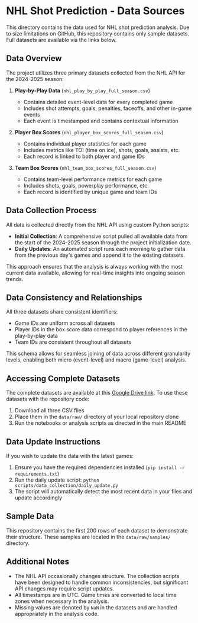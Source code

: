 # NHL Shot Prediction - Data Sources

This directory contains the data used for NHL shot prediction analysis. Due to size limitations on GitHub, this repository contains only sample datasets. Full datasets are available via the links below.

## Data Overview

The project utilizes three primary datasets collected from the NHL API for the 2024-2025 season:

1. **Play-by-Play Data** (`nhl_play_by_play_full_season.csv`)
   - Contains detailed event-level data for every completed game
   - Includes shot attempts, goals, penalties, faceoffs, and other in-game events
   - Each event is timestamped and contains contextual information

2. **Player Box Scores** (`nhl_player_box_scores_full_season.csv`)
   - Contains individual player statistics for each game
   - Includes metrics like TOI (time on ice), shots, goals, assists, etc.
   - Each record is linked to both player and game IDs

3. **Team Box Scores** (`nhl_team_box_scores_full_season.csv`)
   - Contains team-level performance metrics for each game
   - Includes shots, goals, powerplay performance, etc.
   - Each record is identified by unique game and team IDs

## Data Collection Process

All data is collected directly from the NHL API using custom Python scripts:

- **Initial Collection**: A comprehensive script pulled all available data from the start of the 2024-2025 season through the project initialization date.
- **Daily Updates**: An automated script runs each morning to gather data from the previous day's games and append it to the existing datasets.

This approach ensures that the analysis is always working with the most current data available, allowing for real-time insights into ongoing season trends.

## Data Consistency and Relationships

All three datasets share consistent identifiers:
- Game IDs are uniform across all datasets
- Player IDs in the box score data correspond to player references in the play-by-play data
- Team IDs are consistent throughout all datasets

This schema allows for seamless joining of data across different granularity levels, enabling both micro (event-level) and macro (game-level) analysis.

## Accessing Complete Datasets

The complete datasets are available at this [Google Drive link](INSERT_YOUR_LINK_HERE). To use these datasets with the repository code:

1. Download all three CSV files
2. Place them in the `data/raw/` directory of your local repository clone
3. Run the notebooks or analysis scripts as directed in the main README

## Data Update Instructions

If you wish to update the data with the latest games:

1. Ensure you have the required dependencies installed (`pip install -r requirements.txt`)
2. Run the daily update script: `python scripts/data_collection/daily_update.py`
3. The script will automatically detect the most recent data in your files and update accordingly

## Sample Data

This repository contains the first 200 rows of each dataset to demonstrate their structure. These samples are located in the `data/raw/samples/` directory.

## Additional Notes

- The NHL API occasionally changes structure. The collection scripts have been designed to handle common inconsistencies, but significant API changes may require script updates.
- All timestamps are in UTC. Game times are converted to local time zones when necessary in the analysis.
- Missing values are denoted by `NaN` in the datasets and are handled appropriately in the analysis code.